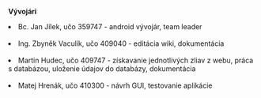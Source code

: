 <b>Vývojári</b><br />
<li>Bc. Jan Jílek, učo 359747 -  android vývojár, team leader</li><br />
<li>Ing. Zbyněk Vaculík, učo 409040 -  editácia wiki, dokumentácia</li><br />
<li>Martin Hudec, učo 409747  - získavanie jednotlivých zliav z webu, práca s databázou, uloženie údajov do databázy, dokumentácia</li><br />
<li>Matej Hrenák, učo 410300  - návrh GUI, testovanie aplikácie</li><br />